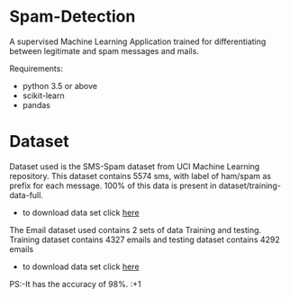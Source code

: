 # Spam-Detection

A supervised Machine Learning Application trained for differentiating between legitimate and spam messages and mails.

Requirements:
 * python 3.5 or above
 * scikit-learn
 * pandas
 
 # Dataset
 Dataset used is the SMS-Spam dataset from UCI Machine Learning repository. This dataset contains 5574 sms, with label of ham/spam as prefix for each message. 100% of this data is present in dataset/training-data-full.
 
 *  to download data set click [here](https://archive.ics.uci.edu/ml/datasets/sms+spam+collection)
 
 The Email dataset used contains 2 sets of data Training and testing. Training dataset contains 4327 emails and testing dataset contains 4292 emails
 
 *  to download data set click [here](http://csmining.org/index.php/spam-email-datasets-.html)
 
PS:-It has the accuracy of 98%. :+1
